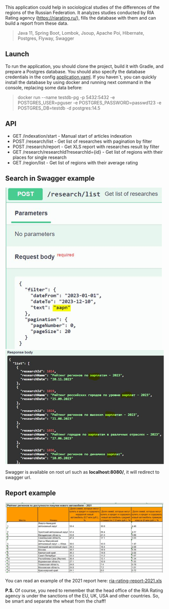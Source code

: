 This application could help in sociological studies of the differences of the regions of the Russian Federation.
It analyzes studies conducted by RIA Rating agency (https://riarating.ru/), fills the database with them and can build a report from these data.

> Java 11, Spring Boot, Lombok, Jsoup, Apache Poi, Hibernate, Postgres, Flyway, Swagger


## Launch
To run the application, you should clone the project, build it with Gradle, and prepare a Postgres database.
You should also specify the database credentials in the config [application.yaml](src/main/resources/application.yaml).
If you haven`t, you can quickly install the database by using docker and running next command in the console, replacing some data before:
> docker run --name testdb-pg -p 5432:5432 -e POSTGRES_USER=pguser -e POSTGRES_PASSWORD=passwd123 -e POSTGRES_DB=testdb -d postgres:14.5


## API
- GET /indexation/start  - Manual start of articles indexation
- POST /research/list    - Get list of researches with pagination by filter
- POST /research/report  - Get XLS report with researches result by filter
- GET /research/researchId?researchId={id}  - Get list of regions with their places for single research
- GET /region/list       - Get list of regions with their average rating


## Search in Swagger example
![Screenshot](src/main/resources/readme/search.JPG)
![Screenshot](src/main/resources/readme/search_result.JPG)

Swagger is available on root url such as __localhost:8080/__, it will redirect to swagger url.


## Report example
![Screenshot](src/main/resources/readme/report.JPG)

You can read an example of the 2021 report here: [ria-rating-report-2021.xls](src/main/resources/readme/ria-rating-report-2021.xls)

__P.S.__ Of course, you need to remember that the head office of the RIA Rating agency is under the sanctions of the EU, UK, USA and other countries. So, be smart and separate the wheat from the chaff!
